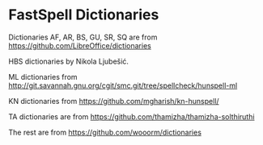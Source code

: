# FastSpell Dictionaries

Dictionaries AF, AR, BS, GU, SR, SQ are from https://github.com/LibreOffice/dictionaries

HBS dictionaries by Nikola Ljubešić.

ML dictionaries from http://git.savannah.gnu.org/cgit/smc.git/tree/spellcheck/hunspell-ml

KN dictionaries from https://github.com/mgharish/kn-hunspell/

TA dictionaries are from https://github.com/thamizha/thamizha-solthiruthi

The rest are from https://github.com/wooorm/dictionaries

